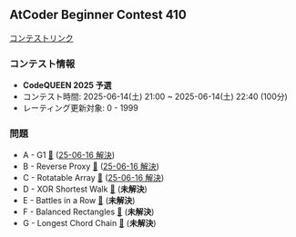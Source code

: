 
## AtCoder Beginner Contest 410

[コンテストリンク](https://atcoder.jp/contests/abc410)

### コンテスト情報
- **CodeQUEEN 2025 予選**
- コンテスト時間: 2025-06-14(土) 21:00 ~ 2025-06-14(土) 22:40 (100分)
- レーティング更新対象: 0 - 1999

### 問題
- A - G1 [🔗](https://atcoder.jp/contests/abc410/tasks/abc410_a) ([25-06-16 解決](./A%20-%20G1/))
- B - Reverse Proxy [🔗](https://atcoder.jp/contests/abc410/tasks/abc410_b) ([25-06-16 解決](./B%20-%20Reverse%20Proxy/))
- C - Rotatable Array [🔗](https://atcoder.jp/contests/abc410/tasks/abc410_c) ([25-06-16 解決](./C%20-%20Rotatable%20Array/))
- D - XOR Shortest Walk [🔗](https://atcoder.jp/contests/abc410/tasks/abc410_d) (**未解決**)
- E - Battles in a Row [🔗](https://atcoder.jp/contests/abc410/tasks/abc410_e) (**未解決**)
- F - Balanced Rectangles [🔗](https://atcoder.jp/contests/abc410/tasks/abc410_f) (**未解決**)
- G - Longest Chord Chain [🔗](https://atcoder.jp/contests/abc410/tasks/abc410_g) (**未解決**)